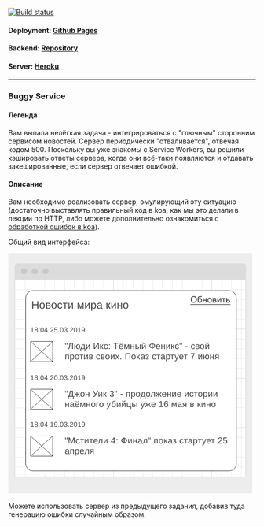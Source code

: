[![Build status](https://ci.appveyor.com/api/projects/status/0vi6tb8s5nmrkx3r/branch/master?svg=true)](https://ci.appveyor.com/project/Sergius92739/ahj-12-3-workers-buggy-service-f/branch/master)

#### Deployment: <a href="">Github Pages</a>
#### Backend: <a href="https://github.com/Sergius92739/ahj-12.3-workers_buggy_service_b">Repository</a>
#### Server: <a href="https://ahj-12-3-workers-buggy-service.herokuapp.com/">Heroku</a>

---

### Buggy Service

#### Легенда

Вам выпала нелёгкая задача - интегрироваться с "глючным" сторонним сервисом новостей. Сервер периодически "отваливается", отвечая кодом 500. Поскольку вы уже знакомы с Service Workers, вы решили кэшировать ответы сервера, когда они всё-таки появляются и отдавать закешированные, если сервер отвечает ошибкой.

#### Описание

Вам необходимо реализовать сервер, эмулирующий эту ситуацию (достаточно выставлять правильный код в koa, как мы это делали в лекции по HTTP, либо можете дополнительно ознакомиться с [обработкой ошибок в koa](https://github.com/koajs/koa/wiki/Error-Handling)).

Общий вид интерфейса:

![](./pic/buggy.png)

Можете использовать сервер из предыдущего задания, добавив туда генерацию ошибки случайным образом.
